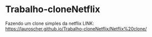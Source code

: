 # Trabalho-cloneNetflix
Fazendo um clone simples da netflix 
LINK: https://lauroscher.github.io/Trabalho-cloneNetflix/Netflix%20clone/
